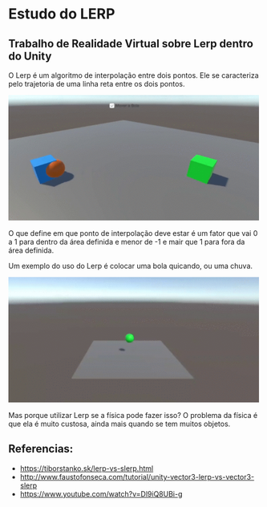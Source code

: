 # Estudo do LERP

## Trabalho de Realidade Virtual sobre Lerp dentro do Unity

O Lerp é um algoritmo de interpolação entre dois pontos. Ele se caracteriza pelo trajetoria de uma linha reta entre os dois pontos.

<img src="https://raw.githubusercontent.com/felipebeskow/RV-LerpVsSlerp/main/src-img/Video.Guru_20210317_223447086.gif" width="500">

O que define em que ponto de interpolação deve estar é um fator que vai 0 a 1 para dentro da área definida e menor de -1 e mair que 1 para fora da área definida.

Um exemplo do uso do Lerp é colocar uma bola quicando, ou uma chuva.

<img src="https://raw.githubusercontent.com/felipebeskow/RV-LerpVsSlerp/main/src-img/Video.Guru_20210317_223259096.gif" width="500">

Mas porque utilizar Lerp se a física pode fazer isso? O problema da física é que ela é muito custosa, ainda mais quando se tem muitos objetos.


## Referencias:
* https://tiborstanko.sk/lerp-vs-slerp.html
* http://www.faustofonseca.com/tutorial/unity-vector3-lerp-vs-vector3-slerp
* https://www.youtube.com/watch?v=Dl9iQ8UBi-g
